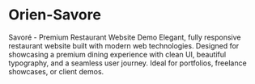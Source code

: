 # Orien-Savore
Savoré - Premium Restaurant Website Demo Elegant, fully responsive restaurant website built with modern web technologies. Designed for showcasing a premium dining experience with clean UI, beautiful typography, and a seamless user journey. Ideal for portfolios, freelance showcases, or client demos.
